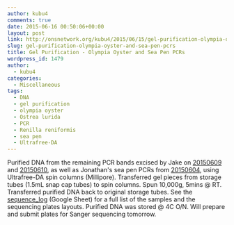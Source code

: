 ```yaml
---
author: kubu4
comments: true
date: 2015-06-16 00:50:06+00:00
layout: post
link: http://onsnetwork.org/kubu4/2015/06/15/gel-purification-olympia-oyster-and-sea-pen-pcrs/
slug: gel-purification-olympia-oyster-and-sea-pen-pcrs
title: Gel Purification - Olympia Oyster and Sea Pen PCRs
wordpress_id: 1479
author:
  - kubu4
categories:
  - Miscellaneous
tags:
  - DNA
  - gel purification
  - olympia oyster
  - Ostrea lurida
  - PCR
  - Renilla reniformis
  - sea pen
  - Ultrafree-DA
---
```


Purified DNA from the remaining PCR bands excised by Jake on [20150609](http://heareresearch.blogspot.com/2015/06/6-9-2015-flanking-primer-trial-pcr.html) and [20150610](http://heareresearch.blogspot.com/2015/06/6-10-2015-flanking-primer-pcr-pt-2.html), as well as Jonathan's sea pen PCRs from [20150604](http://genefish.wikispaces.com/Jonathan%27s+Notebook), using Ultrafree-DA spin columns (Millipore). Transferred gel pieces from storage tubes (1.5mL snap cap tubes) to spin columns. Spun 10,000g, 5mins @ RT. Transferred purified DNA back to original storage tubes. See the [sequence_log](https://docs.google.com/spreadsheet/ccc?key=0AtV_gF766XZAcHljOFBWd3pLTUJwbUxkdkg1OGdCY3c&usp=sharing) (Google Sheet) for a full list of the samples and the sequencing plates layouts. Purified DNA was stored @ 4C O/N. Will prepare and submit plates for Sanger sequencing tomorrow.
